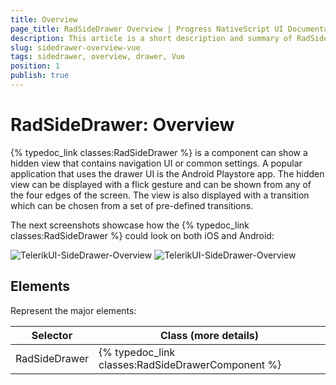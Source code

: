 ```yaml
---
title: Overview
page_title: RadSideDrawer Overview | Progress NativeScript UI Documentation
description: This article is a short description and summary of RadSideDrawer's features.
slug: sidedrawer-overview-vue
tags: sidedrawer, overview, drawer, Vue
position: 1
publish: true
---
```


# RadSideDrawer: Overview

{% typedoc_link classes:RadSideDrawer %} is a component can show a hidden view that contains navigation UI or common settings. A popular application that uses the drawer UI is the Android Playstore app.
The hidden view can be displayed with a flick gesture and can be shown from any of the four edges of the screen. The view is also displayed with a transition which can be chosen from a set of pre-defined transitions.

The next screenshots showcase how the {% typedoc_link classes:RadSideDrawer %} could look on both iOS and Android:

![TelerikUI-SideDrawer-Overview](/controls/NativeScript/sidedrawer/images/drawer-overview-android.png "Side drawer overview.") ![TelerikUI-SideDrawer-Overview](/controls/NativeScript/sidedrawer/images/drawer-overview-ios.png "Side drawer overview.")

## Elements
Represent the major elements:

| Selector          | Class (more details)                                  |
|-------------------|-------------------------------------------------------|
| RadSideDrawer | {% typedoc_link classes:RadSideDrawerComponent %} |